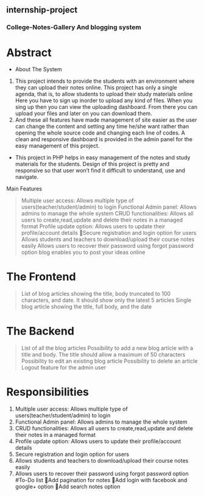 ## internship-project

                                                      

### College-Notes-Gallery And blogging system
# Abstract
* About The System
1. This project intends to provide the students with an environment where they can upload their notes online. This project has only a single agenda, that is, to allow students to upload their study materials online Here you have to sign up inorder to upload any kind of files. When you sing up then you can view the uploading dashboard. From there you can upload your files and later on you can download them.
2. And these all features have made management of site easier as the user can change the content and setting any time he/she want rather than opening the whole source code and changing each line of codes. A clean and responsive dashboard is provided in the admin panel for the easy management of this project.
* This project in PHP helps in easy management of the notes and study materials for the students. Design of this project is pretty and responsive so that user won’t find it difficult to understand, use and navigate.

Main Features
> Multiple user access: Allows multiple type of users(teacher/student/admin) to login
> Functional Admin panel: Allows admins to manage the whole system
>CRUD functionalities: Allows all users to create,read,update and delete their notes in a managed format
>Profile update option: Allows users to update their profile/account details
>Secure registration and login option for users
>Allows students and teachers to download/upload their course notes easily
>Allows users to recover their password using forgot password option
>blog  enables you to post your ideas online
# The Frontend
>List of blog articles showing the title, body truncated to 100 characters, and date. It should show only the latest 5 articles
>Single blog article showing the title, full body, and the date
# The Backend
>List of all the blog articles
>Possibility to add a new blog article with a title and body. The title should allow a maximum of 50 characters
>Possibility to edit an existing blog article
>Possibility to delete an article
>Logout feature for the admin user
# Responsibilities
1. Multiple user access: Allows multiple type of users(teacher/student/admin) to login
2. Functional Admin panel: Allows admins to manage the whole system
3. CRUD functionalities: Allows all users to create,read,update and delete their notes in a managed format
4. Profile update option: Allows users to update their profile/account details
5. Secure registration and login option for users
6. Allows students and teachers to download/upload their course notes easily
7. Allows users to recover their password using forgot password option
#To-Do list
Add pagination for notes
Add login with facebook and google+ option
Add search notes option
